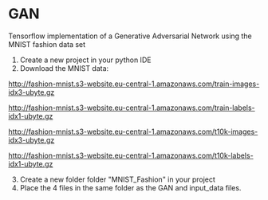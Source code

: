 # GAN

Tensorflow implementation of a Generative Adversarial Network using the MNIST fashion data set

1. Create a new project in your python IDE
2. Download the MNIST data:

http://fashion-mnist.s3-website.eu-central-1.amazonaws.com/train-images-idx3-ubyte.gz

http://fashion-mnist.s3-website.eu-central-1.amazonaws.com/train-labels-idx1-ubyte.gz

http://fashion-mnist.s3-website.eu-central-1.amazonaws.com/t10k-images-idx3-ubyte.gz

http://fashion-mnist.s3-website.eu-central-1.amazonaws.com/t10k-labels-idx1-ubyte.gz

3. Create a new folder folder "MNIST_Fashion" in your project
4. Place the 4 files in the same folder as the GAN and input_data files.
